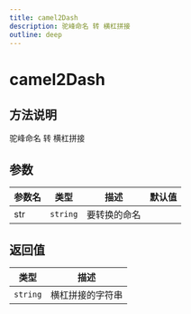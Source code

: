 ```yaml
---
title: camel2Dash
description: 驼峰命名 转 横杠拼接
outline: deep
---
```


# camel2Dash

## 方法说明

驼峰命名 转 横杠拼接

## 参数

| 参数名 | 类型 | 描述 | 默认值 |
| --- | --- | --- | --- |
| str | `string` | 要转换的命名 |  |

## 返回值

| 类型 | 描述 |
| --- | --- |
| `string` | 横杠拼接的字符串 |

